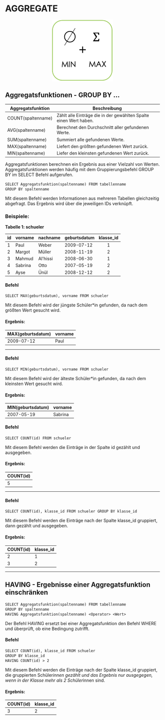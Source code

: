 # AGGREGATE

<center><img src="../images/Aggregatfunktionen.png" width="200px"></center>

## Aggregatsfunktionen - GROUP BY ...


| Aggregatsfunktion | Beschreibung |
| -------- | -------- |
| COUNT(spaltenname)     | Zählt alle Einträge die in der gewählten Spalte einen Wert haben.     | 
| AVG(spaltenname)     | Berechnet den Durchschnitt aller gefundenen Werte.     | Text     |
| SUM(spaltenname)     | Summiert alle gefundenen Werte.     | 
| MAX(spaltenname)     | Liefert den größten gefundenen Wert zurück.   
| MIN(spaltenname)     | Liefer den kleinsten gefundenen Wert zurück.    


Aggregatsfunktionen berechnen ein Ergebnis aus einer Vielzahl von Werten. Aggregatsfunktionen werden häufig mit dem Gruppierungsbefehl GROUP BY im SELECT Befehl aufgerufen.

```
SELECT Aggregatsfunktion(spaltenname) FROM tabellenname
GROUP BY spaltenname
```

Mit diesem Befehl werden Informationen aus mehreren Tabellen gleichzeitig abgefragt. Das Ergebnis wird über die jeweiligen IDs verknüpft.

### Beispiele:

**Tabelle 1: schueler**

|id| vorname   | nachname | geburtsdatum | klasse_id | 
|--|--------   | -------- | ------------ | :-------: |
|1 | Paul      | Weber    | 2009-07-12   |     1     |
|2 | Margot    | Müller   | 2008-11-19   |     2     |
|3 | Mahmud    | Al'hissi | 2008-06-30   |     1     |
|4 | Sabrina   |  Otto    | 2007-05-19   |     2     |
|5 | Ayse      | Ünül     | 2008-12-12   |     2     |

#### Befehl

<a class="runSqlVerine" href="https://sulkar.github.io/SQLverine/" target="_blank"><i class="fa fa-2x fa-arrow-right" ></i></a>
```
SELECT MAX(geburtsdatum), vorname FROM schueler
```
Mit diesem Befehl wird der jüngste Schüler*in gefunden, da nach dem größten Wert gesucht wird.

#### Ergebnis:

| MAX(geburtsdatum)|vorname|
|--------   | -|
| 2009-07-12| Paul|

---

#### Befehl

<a class="runSqlVerine" href="https://sulkar.github.io/SQLverine/" target="_blank"><i class="fa fa-2x fa-arrow-right" ></i></a>
```
SELECT MIN(geburtsdatum), vorname FROM schueler
```
Mit diesem Befehl wird der älteste Schüler*in gefunden, da nach dem kleinsten Wert gesucht wird.

#### Ergebnis:

| MIN(geburtsdatum)|vorname|
|--------   | - |
| 2007-05-19 | Sabrina |

#### Befehl

<a class="runSqlVerine" href="https://sulkar.github.io/SQLverine/" target="_blank"><i class="fa fa-2x fa-arrow-right" ></i></a>
```
SELECT COUNT(id) FROM schueler
```
Mit diesem Befehl werden die Einträge in der Spalte id gezählt und ausgegeben.

#### Ergebnis:

| COUNT(id)|
|--------   |
| 5      | 


---

#### Befehl

<a class="runSqlVerine" href="https://sulkar.github.io/SQLverine/" target="_blank"><i class="fa fa-2x fa-arrow-right" ></i></a>
```
SELECT COUNT(id), klasse_id FROM schueler GROUP BY klasse_id
```
Mit diesem Befehl werden die Einträge nach der Spalte klasse_id gruppiert, dann gezählt und ausgegeben.

#### Ergebnis:

| COUNT(id)| klasse_id|
|--------   | -|
| 2      | 1 |
| 3      | 2 |

---

## HAVING - Ergebnisse einer Aggregatsfunktion einschränken

```
SELECT Aggregatsfunktion(spaltenname) FROM tabellenname 
GROUP BY spaltenname 
HAVING Aggregatsfunktion(spaltenname) <Operator> <Wert>
```
Der Befehl HAVING ersetzt bei einer Aggregatsfunktion den Befehl WHERE und überprüft, ob eine Bedingung zutrifft.


#### Befehl

<a class="runSqlVerine" href="https://sulkar.github.io/SQLverine/" target="_blank"><i class="fa fa-2x fa-arrow-right" ></i></a>
```
SELECT COUNT(id), klasse_id FROM schueler 
GROUP BY klasse_id 
HAVING COUNT(id) > 2
```
Mit diesem Befehl werden die Einträge nach der Spalte klasse_id gruppiert, die gruppierten Schüler*innen gezählt und das Ergebnis nur ausgegegen, wenn in der Klasse mehr als 2 Schüler*innen sind.

#### Ergebnis:

| COUNT(id)| klasse_id|
|--------   | -|
| 3      | 2 |

